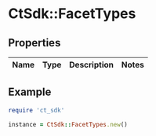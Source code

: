 # CtSdk::FacetTypes

## Properties

| Name | Type | Description | Notes |
| ---- | ---- | ----------- | ----- |

## Example

```ruby
require 'ct_sdk'

instance = CtSdk::FacetTypes.new()
```

